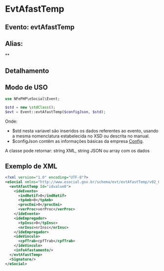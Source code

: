 # EvtAfastTemp

## Evento: evtAfastTemp

## Alias:
 **


## Detalhamento





## Modo de USO

```php
use NFePHP\eSocial\Event;

$std = new \stdClass();
$evt = Event::evtAfastTemp($configJson, $std);
```

Onde:
- $std nesta variavel são inseridos os dados referentes ao evento, usando a mesma nomenclatura estabelecida no XSD ou descrita no manual.
- $configJson contêm as informações básicas da empresa [Config](Config.md).

A classe pode retornar: string XML, string JSON ou array com os dados


## Exemplo de XML

```xml
<?xml version="1.0" encoding="UTF-8"?>
<eSocial xmlns="http://www.esocial.gov.br/schema/evt/evtAfastTemp/v02_02_01" xmlns:xsi="http://www.w3.org/2001/XMLSchema-instance" xsi:schemaLocation="http://www.esocial.gov.br/schema/evt/evtAfastTemp/v02_02_01 ../schemes/evtAfastTemp.xsd ">
  <evtAfastTemp Id="idvalue0">
    <ideEvento>
      <indRetif>0</indRetif>
      <tpAmb>0</tpAmb>
      <procEmi>0</procEmi>
      <verProc>verProc</verProc>
    </ideEvento>
    <ideEmpregador>
      <tpInsc>0</tpInsc>
      <nrInsc>nrInsc</nrInsc>
    </ideEmpregador>
    <ideVinculo>
      <cpfTrab>cpfTrab</cpfTrab>
    </ideVinculo>
    <infoAfastamento/>
  </evtAfastTemp>
  <Signature/>
</eSocial>

```
